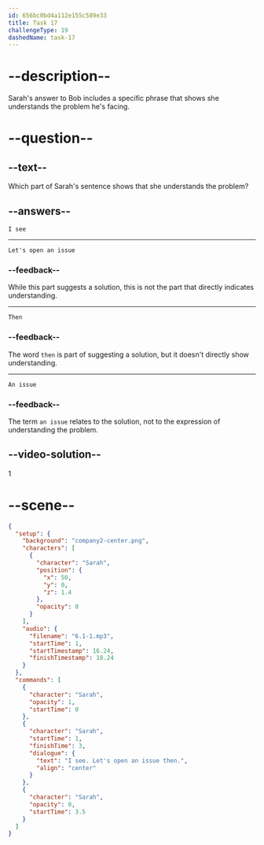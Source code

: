 ```yaml
---
id: 656bc0bd4a112e155c589e33
title: Task 17
challengeType: 19
dashedName: task-17
---
```


<!--
AUDIO REFERENCE: 
Sarah: "I see. Let's open an issue, then."
-->

# --description--

Sarah's answer to Bob includes a specific phrase that shows she understands the problem he's facing. 

# --question--

## --text--

Which part of Sarah's sentence shows that she understands the problem?

## --answers--

`I see`

---

`Let's open an issue`

### --feedback--

While this part suggests a solution, this is not the part that directly indicates understanding.

---

`Then`

### --feedback--

The word `then` is part of suggesting a solution, but it doesn't directly show understanding.

---

`An issue`

### --feedback--

The term `an issue` relates to the solution, not to the expression of understanding the problem.

## --video-solution--

1

# --scene--

```json
{
  "setup": {
    "background": "company2-center.png",
    "characters": [
      {
        "character": "Sarah",
        "position": {
          "x": 50,
          "y": 0,
          "z": 1.4
        },
        "opacity": 0
      }
    ],
    "audio": {
      "filename": "6.1-1.mp3",
      "startTime": 1,
      "startTimestamp": 16.24,
      "finishTimestamp": 18.24
    }
  },
  "commands": [
    {
      "character": "Sarah",
      "opacity": 1,
      "startTime": 0
    },
    {
      "character": "Sarah",
      "startTime": 1,
      "finishTime": 3,
      "dialogue": {
        "text": "I see. Let's open an issue then.",
        "align": "center"
      }
    },
    {
      "character": "Sarah",
      "opacity": 0,
      "startTime": 3.5
    }
  ]
}
```

